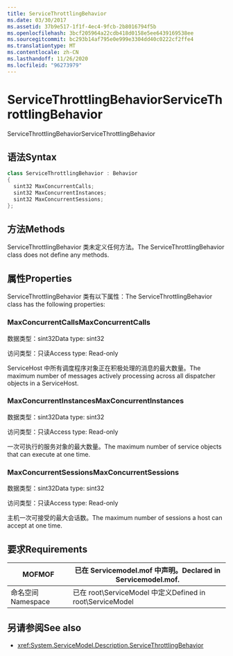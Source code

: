 ```yaml
---
title: ServiceThrottlingBehavior
ms.date: 03/30/2017
ms.assetid: 37b9e517-1f1f-4ec4-9fcb-2b8016794f5b
ms.openlocfilehash: 3bcf205964a22cdb418d0158e5ee6439169538ee
ms.sourcegitcommit: bc293b14af795e0e999e3304dd40c0222cf2ffe4
ms.translationtype: MT
ms.contentlocale: zh-CN
ms.lasthandoff: 11/26/2020
ms.locfileid: "96273979"
---
```

# <a name="servicethrottlingbehavior"></a><span data-ttu-id="05410-102">ServiceThrottlingBehavior</span><span class="sxs-lookup"><span data-stu-id="05410-102">ServiceThrottlingBehavior</span></span>

<span data-ttu-id="05410-103">ServiceThrottlingBehavior</span><span class="sxs-lookup"><span data-stu-id="05410-103">ServiceThrottlingBehavior</span></span>  
  
## <a name="syntax"></a><span data-ttu-id="05410-104">语法</span><span class="sxs-lookup"><span data-stu-id="05410-104">Syntax</span></span>  
  
```csharp  
class ServiceThrottlingBehavior : Behavior  
{  
  sint32 MaxConcurrentCalls;  
  sint32 MaxConcurrentInstances;  
  sint32 MaxConcurrentSessions;  
};  
```  
  
## <a name="methods"></a><span data-ttu-id="05410-105">方法</span><span class="sxs-lookup"><span data-stu-id="05410-105">Methods</span></span>  

 <span data-ttu-id="05410-106">ServiceThrottlingBehavior 类未定义任何方法。</span><span class="sxs-lookup"><span data-stu-id="05410-106">The ServiceThrottlingBehavior class does not define any methods.</span></span>  
  
## <a name="properties"></a><span data-ttu-id="05410-107">属性</span><span class="sxs-lookup"><span data-stu-id="05410-107">Properties</span></span>  

 <span data-ttu-id="05410-108">ServiceThrottlingBehavior 类有以下属性：</span><span class="sxs-lookup"><span data-stu-id="05410-108">The ServiceThrottlingBehavior class has the following properties:</span></span>  
  
### <a name="maxconcurrentcalls"></a><span data-ttu-id="05410-109">MaxConcurrentCalls</span><span class="sxs-lookup"><span data-stu-id="05410-109">MaxConcurrentCalls</span></span>  

 <span data-ttu-id="05410-110">数据类型：sint32</span><span class="sxs-lookup"><span data-stu-id="05410-110">Data type: sint32</span></span>  
  
 <span data-ttu-id="05410-111">访问类型：只读</span><span class="sxs-lookup"><span data-stu-id="05410-111">Access type: Read-only</span></span>  
  
 <span data-ttu-id="05410-112">ServiceHost 中所有调度程序对象正在积极处理的消息的最大数量。</span><span class="sxs-lookup"><span data-stu-id="05410-112">The maximum number of messages actively processing across all dispatcher objects in a ServiceHost.</span></span>  
  
### <a name="maxconcurrentinstances"></a><span data-ttu-id="05410-113">MaxConcurrentInstances</span><span class="sxs-lookup"><span data-stu-id="05410-113">MaxConcurrentInstances</span></span>  

 <span data-ttu-id="05410-114">数据类型：sint32</span><span class="sxs-lookup"><span data-stu-id="05410-114">Data type: sint32</span></span>  
  
 <span data-ttu-id="05410-115">访问类型：只读</span><span class="sxs-lookup"><span data-stu-id="05410-115">Access type: Read-only</span></span>  
  
 <span data-ttu-id="05410-116">一次可执行的服务对象的最大数量。</span><span class="sxs-lookup"><span data-stu-id="05410-116">The maximum number of service objects that can execute at one time.</span></span>  
  
### <a name="maxconcurrentsessions"></a><span data-ttu-id="05410-117">MaxConcurrentSessions</span><span class="sxs-lookup"><span data-stu-id="05410-117">MaxConcurrentSessions</span></span>  

 <span data-ttu-id="05410-118">数据类型：sint32</span><span class="sxs-lookup"><span data-stu-id="05410-118">Data type: sint32</span></span>  
  
 <span data-ttu-id="05410-119">访问类型：只读</span><span class="sxs-lookup"><span data-stu-id="05410-119">Access type: Read-only</span></span>  
  
 <span data-ttu-id="05410-120">主机一次可接受的最大会话数。</span><span class="sxs-lookup"><span data-stu-id="05410-120">The maximum number of sessions a host can accept at one time.</span></span>  
  
## <a name="requirements"></a><span data-ttu-id="05410-121">要求</span><span class="sxs-lookup"><span data-stu-id="05410-121">Requirements</span></span>  
  
|<span data-ttu-id="05410-122">MOF</span><span class="sxs-lookup"><span data-stu-id="05410-122">MOF</span></span>|<span data-ttu-id="05410-123">已在 Servicemodel.mof 中声明。</span><span class="sxs-lookup"><span data-stu-id="05410-123">Declared in Servicemodel.mof.</span></span>|  
|---------|-----------------------------------|  
|<span data-ttu-id="05410-124">命名空间</span><span class="sxs-lookup"><span data-stu-id="05410-124">Namespace</span></span>|<span data-ttu-id="05410-125">已在 root\ServiceModel 中定义</span><span class="sxs-lookup"><span data-stu-id="05410-125">Defined in root\ServiceModel</span></span>|  
  
## <a name="see-also"></a><span data-ttu-id="05410-126">另请参阅</span><span class="sxs-lookup"><span data-stu-id="05410-126">See also</span></span>

- <xref:System.ServiceModel.Description.ServiceThrottlingBehavior>
